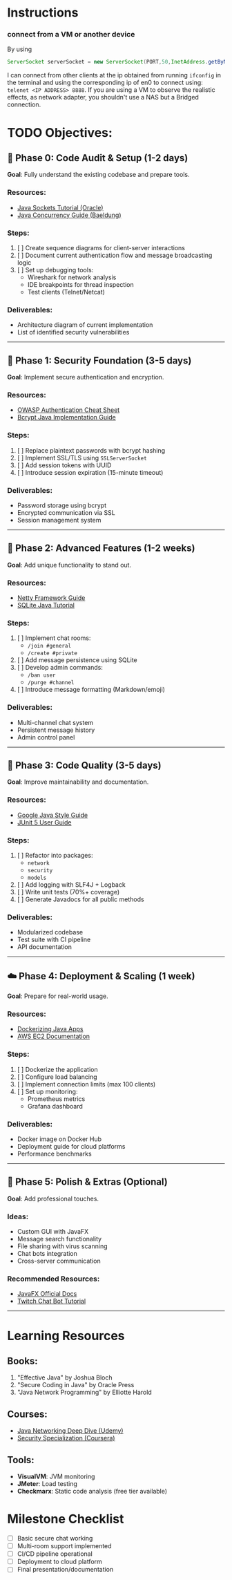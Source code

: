 # Instructions
### connect from a VM or another device
By using 
```java
ServerSocket serverSocket = new ServerSocket(PORT,50,InetAddress.getByName("0.0.0.0"));
```
I can connect from other clients at the ip obtained from running ```ifconfig``` in the terminal and 
using the corresponding ip of en0 to connect using: ```telenet <IP ADDRESS> 8888```. If you are using a 
VM to observe the realistic effects, as network adapter, you shouldn't use a NAS but a Bridged 
connection.

# TODO Objectives:
## 🌟 Phase 0: Code Audit & Setup (1-2 days)
**Goal**: Fully understand the existing codebase and prepare tools.

### Resources:
- [Java Sockets Tutorial (Oracle)](https://docs.oracle.com/javase/tutorial/networking/sockets/)
- [Java Concurrency Guide (Baeldung)](https://www.baeldung.com/java-concurrency)

### Steps:
1. [ ] Create sequence diagrams for client-server interactions
2. [ ] Document current authentication flow and message broadcasting logic
3. [ ] Set up debugging tools:
    - Wireshark for network analysis
    - IDE breakpoints for thread inspection
    - Test clients (Telnet/Netcat)

### Deliverables:
- Architecture diagram of current implementation
- List of identified security vulnerabilities

---

## 🔐 Phase 1: Security Foundation (3-5 days)
**Goal**: Implement secure authentication and encryption.

### Resources:
- [OWASP Authentication Cheat Sheet](https://cheatsheetseries.owasp.org/cheatsheets/Authentication_Cheat_Sheet.html)
- [Bcrypt Java Implementation Guide](https://www.appsdeveloperblog.com/encrypt-user-password-example-java/)

### Steps:
1. [ ] Replace plaintext passwords with bcrypt hashing
2. [ ] Implement SSL/TLS using `SSLServerSocket`
3. [ ] Add session tokens with UUID
4. [ ] Introduce session expiration (15-minute timeout)

### Deliverables:
- Password storage using bcrypt
- Encrypted communication via SSL
- Session management system

---

## 🚀 Phase 2: Advanced Features (1-2 weeks)
**Goal**: Add unique functionality to stand out.

### Resources:
- [Netty Framework Guide](https://netty.io/wiki/user-guide.html)
- [SQLite Java Tutorial](https://www.sqlitetutorial.net/sqlite-java/)

### Steps:
1. [ ] Implement chat rooms:
    - `/join #general`
    - `/create #private`
2. [ ] Add message persistence using SQLite
3. [ ] Develop admin commands:
    - `/ban user`
    - `/purge #channel`
4. [ ] Introduce message formatting (Markdown/emoji)

### Deliverables:
- Multi-channel chat system
- Persistent message history
- Admin control panel

---

## 🧹 Phase 3: Code Quality (3-5 days)
**Goal**: Improve maintainability and documentation.

### Resources:
- [Google Java Style Guide](https://google.github.io/styleguide/javaguide.html)
- [JUnit 5 User Guide](https://junit.org/junit5/docs/current/user-guide/)

### Steps:
1. [ ] Refactor into packages:
    - `network`
    - `security`
    - `models`
2. [ ] Add logging with SLF4J + Logback
3. [ ] Write unit tests (70%+ coverage)
4. [ ] Generate Javadocs for all public methods

### Deliverables:
- Modularized codebase
- Test suite with CI pipeline
- API documentation

---

## ☁️ Phase 4: Deployment & Scaling (1 week)
**Goal**: Prepare for real-world usage.

### Resources:
- [Dockerizing Java Apps](https://spring.io/guides/gs/spring-boot-docker/)
- [AWS EC2 Documentation](https://docs.aws.amazon.com/ec2/index.html)

### Steps:
1. [ ] Dockerize the application
2. [ ] Configure load balancing
3. [ ] Implement connection limits (max 100 clients)
4. [ ] Set up monitoring:
    - Prometheus metrics
    - Grafana dashboard

### Deliverables:
- Docker image on Docker Hub
- Deployment guide for cloud platforms
- Performance benchmarks

---

## 🎨 Phase 5: Polish & Extras (Optional)
**Goal**: Add professional touches.

### Ideas:
- Custom GUI with JavaFX
- Message search functionality
- File sharing with virus scanning
- Chat bots integration
- Cross-server communication

### Recommended Resources:
- [JavaFX Official Docs](https://openjfx.io/)
- [Twitch Chat Bot Tutorial](https://dev.twitch.tv/docs/irc/)

---

# Learning Resources
## Books:
1. "Effective Java" by Joshua Bloch
2. "Secure Coding in Java" by Oracle Press
3. "Java Network Programming" by Elliotte Harold

## Courses:
- [Java Networking Deep Dive (Udemy)](https://www.udemy.com/course/java-socket-programming/)
- [Security Specialization (Coursera)](https://www.coursera.org/specializations/software-security)

## Tools:
- **VisualVM**: JVM monitoring
- **JMeter**: Load testing
- **Checkmarx**: Static code analysis (free tier available)

# Milestone Checklist
- [ ] Basic secure chat working
- [ ] Multi-room support implemented
- [ ] CI/CD pipeline operational
- [ ] Deployment to cloud platform
- [ ] Final presentation/documentation